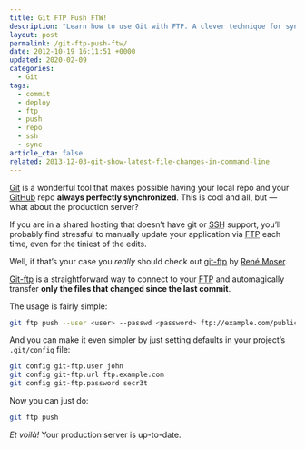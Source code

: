 ```yaml
---
title: Git FTP Push FTW!
description: "Learn how to use Git with FTP. A clever technique for synchronizing your local repo with your production repo."
layout: post
permalink: /git-ftp-push-ftw/
date: 2012-10-19 16:11:51 +0000
updated: 2020-02-09
categories:
  - Git
tags:
  - commit
  - deploy
  - ftp
  - push
  - repo
  - ssh
  - sync
article_cta: false
related: 2013-12-03-git-show-latest-file-changes-in-command-line
---
```


<p>
  <a href="http://git-scm.com/" title="Git official website">Git</a> is a wonderful tool that makes possible having your local repo and your <a href="https://github.com/" title="GitHub" rel="external">GitHub</a> repo <strong>always perfectly synchronized</strong>. This is cool and all, but — what about the production server?
</p>

<p>
  If you are in a shared hosting that doesn&#8217;t have git or <abbr title="Secure Shell">SSH</abbr> support, you&#8217;ll probably find stressful to manually update your application via <abbr title="File Transfer Protocol">FTP</abbr> each time, even for the tiniest of the edits.
</p>

<p>
  Well, if that&#8217;s your case you <em>really</em> should check out <a href="https://github.com/git-ftp/git-ftp" title="git-ftp on GitHub" rel="external">git-ftp</a> by <a href="https://github.com/resmo" title="René Moser's profile on GitHub" rel="external">René Moser</a>.
</p>

<p>
  <a href="https://github.com/git-ftp/git-ftp" title="git-ftp on GitHub" rel="external">Git-ftp</a> is a straightforward way to connect to your <abbr title="File Transfer Protocol">FTP</abbr> and automagically transfer <strong>only the files that changed since the last commit</strong>.
</p>

<p>
  The usage is fairly simple:
</p>

``` bash
git ftp push --user <user> --passwd <password> ftp://example.com/public
```

<p>
  And you can make it even simpler by just setting defaults in your project&#8217;s <code>.git/config</code> file:
</p>

``` bash
git config git-ftp.user john
git config git-ftp.url ftp.example.com
git config git-ftp.password secr3t
```

<p>
  Now you can just do:
</p>

``` bash
git ftp push
```

<p>
  <em>Et voilà!</em> Your production server is up-to-date.
</p>
